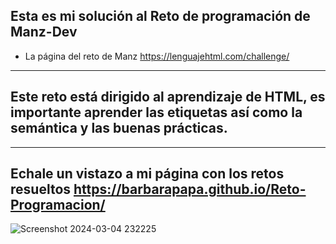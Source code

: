 ## Esta es mi solución al Reto de programación de Manz-Dev 
- La página del reto de Manz https://lenguajehtml.com/challenge/
---
## Este reto está dirigido al aprendizaje de HTML, es importante aprender las etiquetas así como la semántica y las buenas prácticas.
---
Echale un vistazo a mi página con los retos resueltos  https://barbarapapa.github.io/Reto-Programacion/
---



![Screenshot 2024-03-04 232225](https://github.com/BarbaraPapa/Reto-Programacion/assets/103266205/4fe7613a-686f-481b-9e6b-1d215663f8cf)
